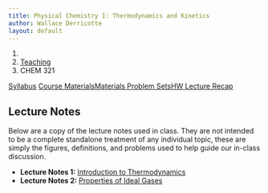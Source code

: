 ```yaml
---
title: Physical Chemistry I: Thermodynamics and Kinetics
author: Wallace Derricotte
layout: default
---
```


<ol class="breadcrumb">
  <li><a href="/"><i class="fa fa-home"></i></a></li>
  <li><a href="/teaching/">Teaching</a></li>
  <li class="active">CHEM 321</li>
</ol>

<div class="row">
<div class="col-xs-12">
<div class="btn-group btn-group-justified">
<a class="btn btn-default btn-success" href="{{site.baseurl}}/teaching/chem321f17/syllabus.pdf">
Syllabus</a>
<a class="btn btn-default btn-primary" href="{{site.baseurl}}/teaching/chem321f17/materials/"
>
<span class="hidden-xs">Course Materials</span><span class="visible-xs">Materials</span>
</a>
<a class="btn btn-default btn-warning" href="{{site.baseurl}}/teaching/chem321f17/problem_sets/">
<span class="hidden-xs">Problem Sets</span><span class="visible-xs">HW</span>
</a>
<a class="btn btn-default btn-info" href="{{site.baseurl}}/teaching/chem321f17/lecture_recap/">Lecture Recap</a>
</div>
</div>
</div>

## Lecture Notes ##
Below are a copy of the lecture notes used in class. They are not intended to be a complete standalone treatment of any individual topic, these are simply the figures, definitions, and problems used to help guide our in-class discussion.
- **Lecture Notes 1:** [Introduction to Thermodynamics]({{site.baseurl}}/teaching/chem321f17/introduction_to_thermodynamics.pdf) 
- **Lecture Notes 2:** [Properties of Ideal Gases]({{site.baseurl}}/teaching/chem321f17/properties_of_ideal_gases.pdf) 
